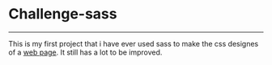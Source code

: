 # Challenge-sass
---------------

This is my first project that i have ever used sass to make the css designes of a [web page]().
It still has a lot to be improved.
